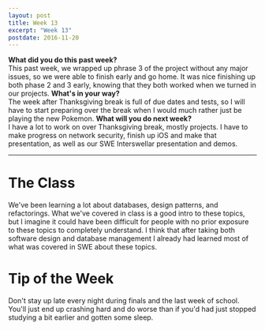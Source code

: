 ```yaml
---
layout: post
title: Week 13
excerpt: "Week 13"
postdate: 2016-11-20
---
```


**What did you do this past week?**  
This past week, we wrapped up phrase 3 of the project without any major issues, so we were able to finish early and go home. It was nice finishing up both phase 2 and 3 early, knowing that they both worked when we turned in our projects.
**What's in your way?**  
The week after Thanksgiving break is full of due dates and tests, so I will have to start preparing over the break when I would much rather just be playing the new Pokemon.
**What will you do next week?**  
I have a lot to work on over Thanksgiving break, mostly projects. I have to make progress on network security, finish up iOS and make that presentation, as well as our SWE Interswellar presentation and demos.


***

# The Class  
We've been learning a lot about databases, design patterns, and refactorings. What we've covered in class is a good intro to these topics, but I imagine it could have been difficult for people with no prior exposure to these topics to completely understand. I think that after taking both software design and database management I already had learned most of what was covered in SWE about these topics.

# Tip of the Week  
Don't stay up late every night during finals and the last week of school. You'll just end up crashing hard and do worse than if you'd had just stopped studying a bit earlier and gotten some sleep. 
